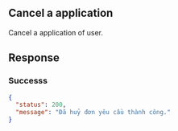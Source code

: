 ## Cancel a application

Cancel a application of user.

## Response

### Successs

```json
{
  "status": 200,
  "message": "Đã huỷ đơn yêu cầu thành công."
}
```
